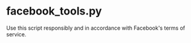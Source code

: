 # facebook_tools.py
Use this script responsibly and in accordance with Facebook's terms of service.
